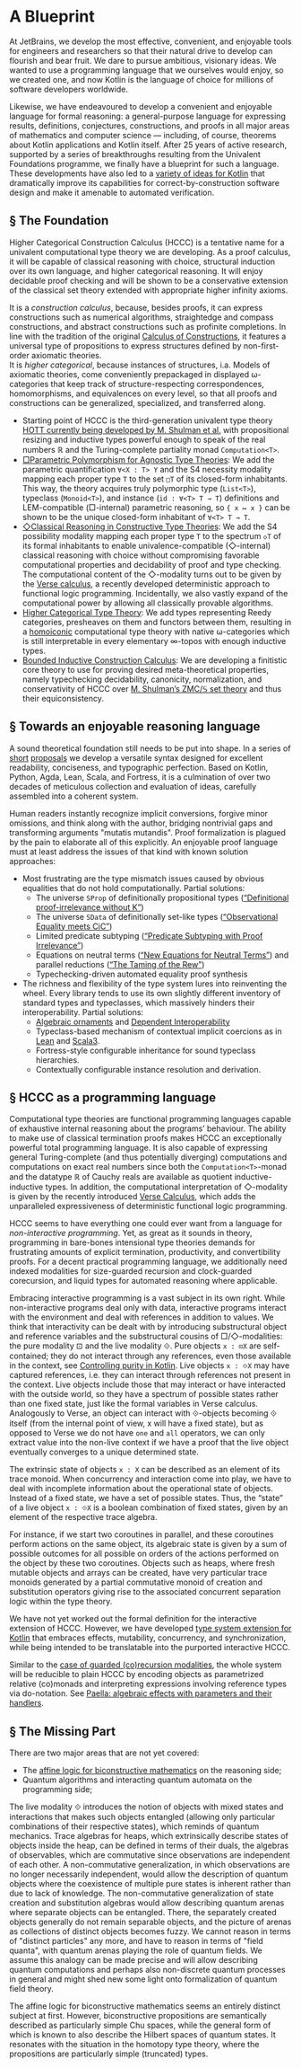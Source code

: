 A Blueprint
===========

[author]: mailto:a@kuklev.com "Alexander Kuklev, JetBrains Research"

At JetBrains, we develop the most effective, convenient,
and enjoyable tools for engineers and researchers so that their natural drive to develop can flourish and bear fruit.
We dare to pursue ambitious, visionary ideas.
We wanted to use a programming language that we ourselves would enjoy, so we created one,
and now Kotlin is the language of choice for millions of software developers worldwide.

Likewise, we have endeavoured to develop a convenient and enjoyable language for formal reasoning:
a general-purpose language for expressing results, definitions,
conjectures, constructions, and proofs in all major areas of mathematics and computer science —
including, of course, theorems about Kotlin applications and Kotlin itself.
After 25 years of active research,
supported by a series of breakthroughs resulting from the Univalent Foundations programme,
we finally have a blueprint for such a language.
These developments have also led to a [variety of ideas for Kotlin](kotlin-series)
that dramatically improve its capabilities for correct-by-construction software design
and make it amenable to automated verification.

§ The Foundation
----------------

Higher Categorical Construction Calculus (HCCC)
is a tentative name for a univalent computational type theory we are developing.
As a proof calculus, it will be capable of classical reasoning with choice, structural induction over its own language,
and higher categorical reasoning.
It will enjoy decidable proof checking
and will be shown
to be a conservative extension of the classical set theory extended with appropriate higher infinity axioms.

It is a _construction calculus_,
because, besides proofs, it can express constructions such as numerical algorithms,
straightedge and compass constructions, and abstract constructions such as profinite completions.
In line with the tradition of the original [Calculus of Constructions](https://en.wikipedia.org/wiki/Calculus_of_constructions),
it features a universal type of propositions to express structures defined by non-first-order axiomatic theories.  
It is _higher categorical_,
because instances of structures, i.a. Models of axiomatic theories,
come conveniently prepackaged in displayed ω-categories that keep track of structure-respecting correspondences,
homomorphisms, and equivalences on every level,
so that all proofs and constructions can be generalized, specialized, and transferred along.

- Starting point of HCCC is the third-generation univalent type theory
  [HOTT currently being developed by M. Shulman et al.](https://ncatlab.org/nlab/show/higher+observational+type+theory)
  with propositional resizing and inductive types powerful enough to speak of the real numbers ℝ and the Turing-complete
  partiality monad `Computation<T>`. 
- [□Parametric Polymorphism for Agnostic Type Theories](polymorphism):
  We add the parametric quantification `∀<X : T> Y` and
  the S4 necessity modality mapping each proper type `T` to the set `□T` of its closed-form inhabitants.
  This way, the theory acquires truly polymorphic type (`List<T>`), typeclass (`Monoid<T>`), 
  and instance (`id : ∀<T> T → T`) definitions and LEM-compatible (□-internal) parametric reasoning,
  so `{ x ↦ x }` can be shown to be the unique closed-form inhabitant of `∀<T> T → T`.
- [◇Classical Reasoning in Constructive Type Theories](modalities):
  We add the S4 possibility modality mapping each proper type `T` to the spectrum `◇T` of its formal inhabitants
  to enable univalence-compatible (◇-internal) classical reasoning with choice
  without compromising favorable computational properties and decidability of proof and type checking. 
  The computational content of the ◇-modality turns out to be given by the
  [Verse calculus](https://simon.peytonjones.org/verse-calculus/), a recently developed deterministic approach to 
  functional logic programming.
  Incidentally, we also vastly expand of the computational power by allowing all classically provable algorithms.
- [Higher Categorical Type Theory](reedy-types):
  We add types representing Reedy categories, presheaves on them and functors between them,
  resulting in a [homoiconic](https://homotopytypetheory.org/2014/03/03/hott-should-eat-itself/)
  computational type theory with native ω-categories
  which is still interpretable in every elementary ∞-topos with enough inductive types.
- [Bounded Inductive Construction Calculus](BICC):
  We are developing a finitistic core theory to use for proving desired meta-theoretical properties,
  namely typechecking decidability, canonicity, normalization, and conservativity of HCCC over
  [M. Shulman’s ZMC/𝕊 set theory](https://arxiv.org/abs/0810.1279) and thus their equiconsistency.

§ Towards an enjoyable reasoning language
-----------------------------------------

A sound theoretical foundation still needs to be put into shape.
In a series of [short](kotlin_literate.pdf) [proposals](kotlin_academic.pdf) we develop a versatile syntax
designed for excellent readability,
conciseness, and typographic perfection.
Based on Kotlin, Python, Agda, Lean, Scala, and Fortress,
it is a culmination of over two decades of meticulous collection and evaluation of ideas,
carefully assembled into a coherent system.

Human readers instantly recognize implicit conversions, forgive minor omissions, and think along with the author,
bridging nontrivial gaps and transforming arguments "mutatis mutandis".
Proof formalization is plagued by the pain to elaborate all of this explicitly.
An enjoyable proof language must at least address the issues of that kind with known solution approaches:
- Most frustrating are the type mismatch issues caused by obvious equalities that do not hold computationally. Partial solutions:
   - The universe `SProp` of definitionally propositional types ([“Definitional proof-irrelevance without K”](https://dl.acm.org/doi/10.1145/3290316))
   - The universe `SData` of definitionally set-like types ([“Observational Equality meets CiC”](https://hal.science/hal-04535982v1))
   - Limited predicate subtyping ([“Predicate Subtyping with Proof Irrelevance”](https://arxiv.org/abs/2110.13704))
   - Equations on neutral terms ([“New Equations for Neutral Terms”](https://dl.acm.org/doi/10.1145/2502409.2502411)) and parallel reductions ([“The Taming of the Rew”](https://dl.acm.org/doi/10.1145/3434341))
   - Typechecking-driven automated equality proof synthesis
- The richness and flexibility of the type system lures into reinventing the wheel. Every library tends to use its own slightly different inventory of standard types and typeclasses, which massively hinders their interoperability. Partial solutions:
  - [Algebraic ornaments](https://arxiv.org/abs/1212.3806) and [Dependent Interoperability](https://dl.acm.org/doi/abs/10.1145/2103776.2103779)
  - Typeclass-based mechanism of contextual implicit coercions as in [Lean](https://lean-lang.org/functional_programming_in_lean/type-classes/coercion.html) and [Scala3](https://dotty.epfl.ch/docs/reference/contextual/conversions.html).
  - Fortress-style configurable inheritance for sound typeclass hierarchies.
  - Contextually configurable instance resolution and derivation.

§ HCCC as a programming language
--------------------------------

Computational type theories are functional programming languages capable of exhaustive internal reasoning about the programs’
behaviour.
The ability to make use of classical termination proofs makes HCCC an exceptionally powerful total programming language.
It is also capable of expressing general Turing-complete (and thus potentially diverging)
computations and computations on exact real numbers
since both the `Computation<T>`-monad and the datatype ℝ of Cauchy reals are available as quotient inductive-inductive types.
In addition,
the computational interpretation of ◇-modality is given by the recently introduced [Verse Calculus](https://simon.peytonjones.org/verse-calculus/),
which adds the unparalleled expressiveness of deterministic functional logic programming.

HCCC seems to have everything one could ever want from a language for _non-interactive programming_.
Yet, as great as it sounds in theory,
programming in bare-bones intensional type theories demands for frustrating amounts of explicit termination,
productivity, and convertibility proofs.
For a decent practical programming language,
we additionally need indexed modalities for size-guarded recursion and clock-guarded corecursion,
and liquid types for automated reasoning where applicable.

Embracing interactive programming is a vast subject in its own right. 
While non-interactive programs deal only with data,
interactive programs interact with the environment and deal with references in addition to values.
We think
that interactivity can be dealt with
by introducing substructural object and reference variables and the substructural cousins of □/◇-modalities:
the pure modality ⊡ and the live modality ⟐.
Pure objects `x : ⊡X` are self-contained;
they do not interact through any references, even those available in the context,
see [Controlling purity in Kotlin](kotlin_purity.pdf).
Live objects `x : ⟐X` may have captured references, i.e.
they can interact through references not present in the context.
Live objects include those that may interact or have interacted with the outside world,
so they have a spectrum of possible states rather than one fixed state,
just like the formal variables in Verse calculus.
Analogously to Verse,
an object can interact with ⟐-objects becoming ⟐ itself (from the internal point of view, x will have a fixed state),
but as opposed to Verse we do not have `one` and `all` operators,
we can only extract value into the non-live context
if we have a proof that the live object eventually converges to a unique determined state.

The extrinsic state of objects `x : X` can be described as an element of its trace monoid.
When concurrency and interaction come into play,
we have to deal with incomplete information about the operational state of objects.
Instead of a fixed state, we have a set of possible states.
Thus, the “state” of a live object `x : ⟐X` is a boolean combination of fixed states,
given by an element of the respective trace algebra.

For instance, if we start two coroutines in parallel,
and these coroutines perform actions on the same object,
its algebraic state is given by a sum of possible outcomes for all possible on orders of the actions
performed on the object by these two coroutines.
Objects such as heaps,
where fresh mutable objects and arrays can be created,
have very particular trace monoids
generated by a partial commutative monoid of creation and substitution operators
giving rise to the associated concurrent separation logic within the type theory.

We have not yet worked out the formal definition for the interactive extension of HCCC.
However, we have developed [type system extension for Kotlin](kotlin_objects.pdf) that embraces effects,
mutability, concurrency, and synchronization,
while being intended to be translatable into the purported interactive HCCC.

Similar to the [case of guarded (co)recursion modalities](https://bentnib.org/productive.pdf),
the whole system will be reducible to plain HCCC by encoding objects as parametrized relative
(co)monads and interpreting expressions involving reference types via do-notation.
See
[Paella: algebraic effects with parameters and their handlers](https://icfp24.sigplan.org/details/hope-2024-papers/7).


§ The Missing Part
------------------

There are two major areas that are not yet covered:
- The [affine logic for biconstructive mathematics](https://arxiv.org/abs/1805.07518) on the reasoning side;
- Quantum algorithms and interacting quantum automata on the programming side;

The live modality ⟐ introduces the notion of objects with mixed states and interactions that makes such objects entangled
(allowing only particular combinations of their respective states),
which reminds of quantum mechanics.
Trace algebras for heaps,
which extrinsically describe states of objects inside the heap,
can be defined in terms of their duals, the algebras of observables,
which are commutative since observations are independent of each other.
A non-commutative generalization,
in which observations are no longer necessarily independent,
would allow the description of quantum objects
where the coexistence of multiple pure states is inherent rather than due to lack of knowledge.
The non-commutative generalization of state creation and substitution algebras would allow
describing quantum arenas where separate objects can be entangled.
There, the separately created objects generally do not remain separable objects,
and the picture of arenas as collections of distinct objects becomes fuzzy.
We cannot reason in terms of "distinct particles" any more,
and have to reason in terms of "field quanta", with quantum arenas playing the role of quantum fields.
We assume this analogy can be made precise 
and will allow describing quantum computations and perhaps also non-discrete quantum processes in general
and might shed new some light onto formalization of quantum field theory.

The affine logic for biconstructive mathematics seems an entirely distinct subject at first.
However, biconstructive propositions are semantically described as particularly simple Chu spaces,
while the general form of which is known to also describe the Hilbert spaces of quantum states.
It resonates with the situation in the homotopy type theory,
where the propositions are particularly simple (truncated) types.
